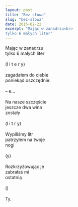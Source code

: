 ```yaml
---
layout: post
title: "Bez słowa"
slug: "bez-slowa"
date: 2015-02-22
excerpt: "Mając w zanadrzu<br>
tylko 6 małych liter"
---
```

Mając w zanadrzu<br>
tylko 6 małych liter<br>
<br>
(l i t e r y)<br>
<br>
zagadałem do ciebie<br>
poniekąd oszczędnie:<br>
<br>
– e…<br>
<br>
Na nasze szczęście<br>
jeszcze dwa wina<br>
zostały<br>
<br>
(l i t r y)<br>
<br>
Wypiliśmy litr<br>
patrzyłem na twoje<br>
nogi<br>
<br>
(y)<br>
<br>
Rozkrzyżowując je<br>
zabrałaś mi<br>
ostatnią<br>
<br>
()<br>
<br>
Ty.